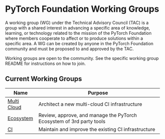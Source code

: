 # PyTorch Foundation Working Groups
A working group (WG) under the Technical Advisory Council (TAC) is a group with a shared interest in advancing a specific area of knowledge, learning, or technology related to the mission of the PyTorch Foundation where members cooperate to affect or to produce solutions within a specific area. A WG can be created by anyone in the PyTorch Foundation community and must be proposed to and approved by the TAC.

Working groups are open to the community.  See the specific working group README for instructions on how to join.  

## Current Working Groups

| Name | Purpose  |
| -----|-------|
| [Multi Cloud](./multi-cloud-wg/README.md) | Architect a new multi-cloud CI infrastructure|
| [Ecosystem](./ecosystem/README.md) | Review, approve, and manage the PyTorch Ecosystem of 3rd party tools |
| [CI](./ci-wg/README.md) | Maintain and improve the existing CI infrastructure |


